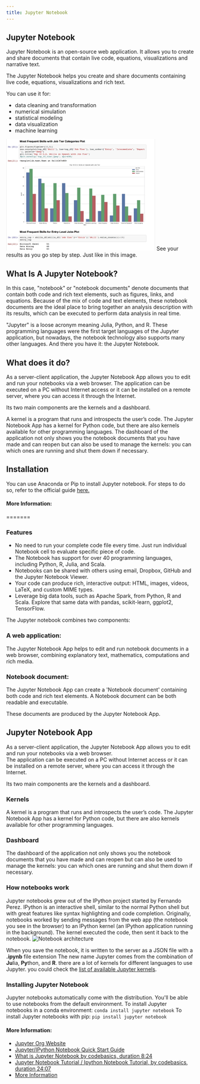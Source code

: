 ```yaml
---
title: Jupyter Notebook
---
```

## Jupyter Notebook

Jupyter Notebook is an open-source web application. It allows you to create and share documents that contain live code, equations, visualizations and narrative text.

The Jupyter Notebook helps you create and share documents containing live code, equations, visualizations and rich text.   
 
You can use it for:
* data cleaning and transformation
* numerical simulation
* statistical modeling
* data visualization
* machine learning

<img src="https://github.com/indianmoody/images/blob/master/guide_fcc/guides_jupyter_snap.jpeg" width="400" height="300" />
See your results as you go step by step. Just like in this image.

## What Is A Jupyter Notebook?

In this case, "notebook" or "notebook documents" denote documents that contain both code and rich text elements, such as figures, links, and equations. Because of the mix of code and text elements, these notebook documents are the ideal place to bring together an analysis description with its results, which can be executed to perform data analysis in real time.

"Jupyter" is a loose acronym meaning Julia, Python, and R. These programming languages were the first target languages of the Jupyter application, but nowadays, the notebook technology also supports many other languages. 
And there you have it: the Jupyter Notebook.

## What does it do? 

As a server-client application, the Jupyter Notebook App allows you to edit and run your notebooks via a web browser. The application can be executed on a PC without Internet access or it can be installed on a remote server, where you can access it through the Internet.

Its two main components are the kernels and a dashboard.

A kernel is a program that runs and introspects the user’s code. The Jupyter Notebook App has a kernel for Python code, but there are also kernels available for other programming languages. The dashboard of the application not only shows you the notebook documents that you have made and can reopen but can also be used to manage the kernels: you can which ones are running and shut them down if necessary.

## Installation
You can use Anaconda or Pip to install Jupyter notebook.
For steps to do so, refer to the official guide 
<a href='https://jupyter.readthedocs.io/en/latest/install.html'> here.</a>

#### More Information:
<!-- Please add any articles you think might be helpful to read before writing the article -->

=======
### Features
* No need to run your complete code file every time. Just run individual Notebook cell to evaluate specific piece of code.
* The Notebook has support for over 40 programming languages, including Python, R, Julia, and Scala.
* Notebooks can be shared with others using email, Dropbox, GitHub and the Jupyter Notebook Viewer.
* Your code can produce rich, interactive output: HTML, images, videos, LaTeX, and custom MIME types.
* Leverage big data tools, such as Apache Spark, from Python, R and Scala. Explore that same data with pandas, scikit-learn, ggplot2, TensorFlow.

The Jupyter notebook combines two components:

### A web application:  

The Jupyter Notebook App helps to edit and run notebook documents in a web browser,  combining explanatory text, mathematics, computations and rich media.

### Notebook document:

The Jupyter Notebook App can create a 'Notebook document' containing both code and rich text elements. A Notebook document can be both readable and executable.

These documents are produced by the Jupyter Notebook App.

## Jupyter Notebook App
As a server-client application, the Jupyter Notebook App allows you to edit and run your notebooks via a web browser.  
The application can be executed on a PC without Internet access or it can be installed on a remote server, where you can access it through the Internet.  


Its two main components are the kernels and a dashboard.

### Kernels
A kernel is a program that runs and introspects the user’s code. The Jupyter Notebook App has a kernel for Python code, but there are also kernels available for other programming languages.

### Dashboard
The dashboard of the application not only shows you the notebook documents that you have made and can reopen but can also be used to manage the kernels: you can which ones are running and shut them down if necessary.

### How notebooks work
Jupyter notebooks grew out of the IPython project started by Fernando Perez. IPython is an interactive shell, similar to the normal Python shell but with great features like syntax highlighting and code completion. Originally, notebooks worked by sending messages from the web app (the notebook you see in the browser) to an IPython kernel (an IPython application running in the background). The kernel executed the code, then sent it back to the notebook.
![Notebook architecture](https://jupyter.readthedocs.io/en/latest/_images/notebook_components.png)

When you save the notebook, it is written to the server as a JSON file with a **.ipynb** file extension
The new name Jupyter comes from the combination of **Ju**lia, **Py**thon, and **R**. there are a lot of kernels for different languages to use Jupyter. you could check the [list of available Jupyter kernels](https://github.com/jupyter/jupyter/wiki/Jupyter-kernels).

### Installing Jupyter Notebook
Jupyter notebooks automatically come with the distribution. You'll be able to use notebooks from the default environment.
To install Jupyter notebooks in a conda environment: `conda install jupyter notebook`
To install Jupyter notebooks with pip: `pip install jupyter notebook`

#### More Information:
* [Jupyter Org Website](http://jupyter.org)
* [Jupyter/IPython Notebook Quick Start Guide](http://jupyter-notebook-beginner-guide.readthedocs.io/en/latest/what_is_jupyter.html)
* [What is Jupyter Notebook by codebasics, duration 8:24](https://www.youtube.com/watch?v=q_BzsPxwLOE)
* [Jupyter Notebook Tutorial / Ipython Notebook Tutorial, by codebasics, duration 24:07](https://www.youtube.com/watch?v=EEEZX_0FMEc)
* [More Information](https://www.datacamp.com/community/tutorials/tutorial-jupyter-notebook)
